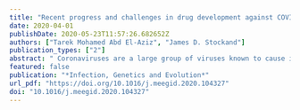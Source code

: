 ```yaml
---
title: "Recent progress and challenges in drug development against COVID-19 coronavirus (SARS-CoV-2) - an update on the status"
date: 2020-04-01
publishDate: 2020-05-23T11:57:26.682652Z
authors: ["Tarek Mohamed Abd El-Aziz", "James D. Stockand"]
publication_types: ["2"]
abstract: " Coronaviruses are a large group of viruses known to cause illnesses that vary between the common cold and more severe diseases to include severe acute respiratory syndrome (SARS) and Middle East respiratory syndrome (MERS). A novel coronavirus was identified in December 2019 in Wuhan city, Hubei province, China. This virus represents a new strain that has not been previously identified in humans. The virus is now known as the severe acute respiratory syndrome coronavirus 2 (SARS-CoV-2) and the resulting disease is called coronavirus disease 2019 (COVID-19). The World Health Organization (WHO) declared the novel coronavirus outbreak a global pandemic in March 2020. Despite rigorous global containment and quarantine efforts, the incidence of COVID-19 continues to rise, with more than 1,948,617 laboratory-confirmed cases and over 121,846 deaths worldwide. Currently, no specific medication is recommended to treat COVID-19 patients. However, governments and pharmaceutical companies are struggling to quickly find an effective drug to defeat the coronavirus. In the current review, we summarize the existing state of knowledge about COVID-19, available medications, and treatment options. Favilavir is an antiviral drug that is approved in Japan for common influenza treatment and is now approved to treat symptoms of COVID-19 in China. Moreover, Chloroquine and hydroxychloroquine, drugs used to treat malaria and arthritis, respectively, were recommended by the National Health Commission of the People's Republic of China for treatment of COVID-19. Presently, chloroquine and hydroxychloroquine are under investigation by the US Food and Drug Administration (FDA) as a treatment for COVID-19. The first COVID-19 vaccine is not expected to be ready for clinical trials before the end of the year. "
featured: false
publication: "*Infection, Genetics and Evolution*"
url_pdf: "https://doi.org/10.1016/j.meegid.2020.104327"
doi: "10.1016/j.meegid.2020.104327"
---
```


